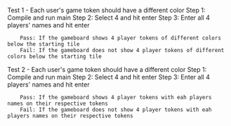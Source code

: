 
Test 1 - Each user's game token should have a different color
	Step 1: Compile and run main
	Step 2: Select 4 and hit enter
	Step 3: Enter all 4 players' names and hit enter

		Pass: If the gameboard shows 4 player tokens of different colors below the starting tile
		Fail: If the gameboard does not show 4 player tokens of different colors below the starting tile

Test 2 - Each user's game token should have a different color
	Step 1: Compile and run main
	Step 2: Select 4 and hit enter
	Step 3: Enter all 4 players' names and hit enter

		Pass: If the gameboard shows 4 player tokens with eah players names on their respective tokens
		Fail: If the gameboard does not show 4 player tokens with eah players names on their respective tokens